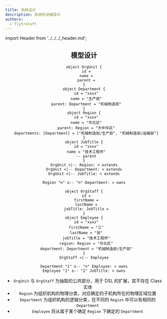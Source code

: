 ```yaml
---
title: 系统设计
description: 系统的详细设计
authors:
  - flytreleft
---
```


import Header from '../../../\_header.md';

<Header />

## 模型设计

<!-- https://plantuml.com/object-diagram -->
```plantuml
object OrgUnit {
  id =
  name =
  parent =
}
object Department {
  id = "xxxx"
  name = "生产部"
  parent: Department = "机械制造部"
}
object Region {
  id = "xxxx"
  name = "华北区"
  parent: Region = "大中华区"
  departments: [Department] = ["机械制造部/生产部", "机械制造部/运输部"]
}
object JobTitle {
  id = "xxxx"
  name = "技术工程师"
  -- parent
}
OrgUnit <|-- Region: < extends
OrgUnit <|-- Department: < extends
OrgUnit <|-- JobTitle: < extends

Region "n" o-- "n" Department: > owns

object OrgStaff {
  id =
  firstName =
  lastName =
  jobTitle: JobTitle =
}
object Employee {
  id = "xxxx"
  firstName = "三"
  lastName = "张"
  jobTitle = "技术工程师"
  region: Region = "华北区"
  department: Department = "机械制造部/生产部"
}
OrgStaff <|-- Employee

Department "1" o-- "n" Employee: > owns
Employee "1" o-- "1" JobTitle: > owns
```

- `OrgUnit` 与 `OrgStaff` 为抽取的公共部分，用于 DSL 的扩展，其不存在 Class 实体
- `Region` 为组织机构的物理分类，对应确定的子机构所在的物理区域位置
- `Department` 为组织机构的逻辑分类，在不同的 `Region` 中可以有相同的 `Department`
- `Employee` 将从属于某个确定 `Region` 下确定的 `Department`
